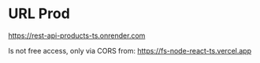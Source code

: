 # URL Prod

https://rest-api-products-ts.onrender.com

Is not free access, only via CORS from: https://fs-node-react-ts.vercel.app

